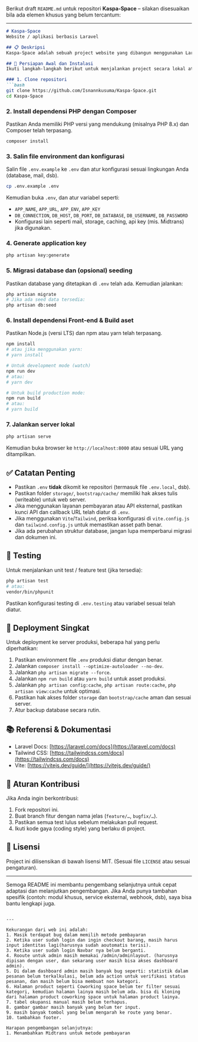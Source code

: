Berikut draft `README.md` untuk repositori **Kaspa‑Space** – silakan disesuaikan bila ada elemen khusus yang belum tercantum:

---

````markdown
# Kaspa-Space  
Website / aplikasi berbasis Laravel

## 📋 Deskripsi  
Kaspa-Space adalah sebuah project website yang dibangun menggunakan Laravel (PHP) dengan dukungan front-end modern (Tailwind / Vite). Repositori ini berisi kode backend dan frontend, konfigurasi, modul database, serta skrip produksi. Tujuannya agar pengembang selanjutnya bisa cepat memahami dan melanjutkan pengembangan.

## 🚀 Persiapan Awal dan Instalasi  
Ikuti langkah-langkah berikut untuk menjalankan project secara lokal atau dalam lingkungan development.

### 1. Clone repositori  
```bash
git clone https://github.com/Isnannkusuma/Kaspa-Space.git
cd Kaspa-Space
````

### 2. Install dependensi PHP dengan Composer

Pastikan Anda memiliki PHP versi yang mendukung (misalnya PHP 8.x) dan Composer telah terpasang.

```bash
composer install
```

### 3. Salin file environment dan konfigurasi

Salin file `.env.example` ke `.env` dan atur konfigurasi sesuai lingkungan Anda (database, mail, dsb).

```bash
cp .env.example .env
```

Kemudian buka `.env`, dan atur variabel seperti:

* `APP_NAME`, `APP_URL`, `APP_ENV`, `APP_KEY`
* `DB_CONNECTION`, `DB_HOST`, `DB_PORT`, `DB_DATABASE`, `DB_USERNAME`, `DB_PASSWORD`
* Konfigurasi lain seperti mail, storage, caching, api key (mis. Midtrans) jika digunakan.

### 4. Generate application key

```bash
php artisan key:generate
```

### 5. Migrasi database dan (opsional) seeding

Pastikan database yang ditetapkan di `.env` telah ada. Kemudian jalankan:

```bash
php artisan migrate
# Jika ada seed data tersedia:
php artisan db:seed
```

### 6. Install dependensi Front-end & Build aset

Pastikan Node.js (versi LTS) dan npm atau yarn telah terpasang.

```bash
npm install
# atau jika menggunakan yarn:
# yarn install

# Untuk development mode (watch)
npm run dev
# atau:
# yarn dev

# Untuk build production mode:
npm run build
# atau:
# yarn build
```

### 7. Jalankan server lokal

```bash
php artisan serve
```

Kemudian buka browser ke `http://localhost:8000` atau sesuai URL yang ditampilkan.

## ✅ Catatan Penting

* Pastikan `.env` **tidak** dikomit ke repositori (termasuk file `.env.local`, dsb).
* Pastikan folder `storage/`, `bootstrap/cache/` memiliki hak akses tulis (writeable) untuk web server.
* Jika menggunakan layanan pembayaran atau API eksternal, pastikan kunci API dan callback URL telah diatur di `.env`.
* Jika menggunakan `Vite`/`Tailwind`, periksa konfigurasi di `vite.config.js` dan `tailwind.config.js` untuk memastikan asset path benar.
* Jika ada perubahan struktur database, jangan lupa memperbarui migrasi dan dokumen ini.

## 🧪 Testing

Untuk menjalankan unit test / feature test (jika tersedia):

```bash
php artisan test
# atau:
vendor/bin/phpunit
```

Pastikan konfigurasi testing di `.env.testing` atau variabel sesuai telah diatur.

## 🔧 Deployment Singkat

Untuk deployment ke server produksi, beberapa hal yang perlu diperhatikan:

1. Pastikan environment file `.env` produksi diatur dengan benar.
2. Jalankan `composer install --optimize-autoloader --no-dev`.
3. Jalankan `php artisan migrate --force`.
4. Jalankan `npm run build` atau `yarn build` untuk asset produksi.
5. Jalankan `php artisan config:cache`, `php artisan route:cache`, `php artisan view:cache` untuk optimasi.
6. Pastikan hak akses folder `storage` dan `bootstrap/cache` aman dan sesuai server.
7. Atur backup database secara rutin.

## 📚 Referensi & Dokumentasi

* Laravel Docs: [https://laravel.com/docs](https://laravel.com/docs)
* Tailwind CSS: [https://tailwindcss.com/docs](https://tailwindcss.com/docs)
* Vite: [https://vitejs.dev/guide/](https://vitejs.dev/guide/)

## 📝 Aturan Kontribusi

Jika Anda ingin berkontribusi:

1. Fork repositori ini.
2. Buat branch fitur dengan nama jelas (`feature/…`, `bugfix/…`).
3. Pastikan semua test lulus sebelum melakukan pull request.
4. Ikuti kode gaya (coding style) yang berlaku di project.

## 📄 Lisensi

Project ini dilisensikan di bawah lisensi MIT. (Sesuai file `LICENSE` atau sesuai pengaturan).

---

Semoga README ini membantu pengembang selanjutnya untuk cepat adaptasi dan melanjutkan pengembangan.
Jika Anda punya tambahan spesifik (contoh: modul khusus, service eksternal, webhook, dsb), saya bisa bantu lengkapi juga.

```

---

Kekurangan dari web ini adalah:
1. Masik terdapat bug dalam memilih metode pembayaran
2. Ketika user sudah login dan ingin checkout barang, masih harus input identitas lagi(harusnya sudah aoutomatis terisi).
3. Ketika user sudah login Navbar nya belum berganti.
4. Rooute untuk admin masih memakai /admin/adminlayout. (harusnya dipisan dengan user, dan sekarang user masih bisa akses dashboard admin).
5. Di dalam dashboard admin masih banyak bug seperti: statistik dalam pesanan belum terkalkulasi, belum ada action untuk verifikasi status pesanan, dan masih belum bisa membuat non kategori.
6. Halaman product seperti Coworking space belum ter filter sesuai kategori, kemudian halaman lainya masih belum ada. bisa di kloning dari halaman product coworking space untuk halaman product lainya.
7. tabel okupansi manual masih belum terhapus.
8. gambar gambar masih banyak yang belum ter input.
9. masih banyak tombol yang belum mengarah ke route yang benar.
10. tambahkan footer.

Harapan pengembangan selanjutnya:
1. Menambahkan Midtrans untuk metode pembayaran
```
